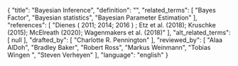 {
    "title": "Bayesian Inference",
    "definition": "",
    "related_terms": [
        "Bayes Factor",
        "Bayesian statistics",
        "Bayesian Parameter Estimation"
    ],
    "references": [
        "Dienes ( 2011; 2014; 2016 ) ; Etz et al. (2018); Kruschke (2015); McElreath (2020); Wagenmakers et al. (2018)"
    ],
    "alt_related_terms": [
        null
    ],
    "drafted_by": [
        "Charlotte R. Pennington"
    ],
    "reviewed_by": [
        "Alaa AlDoh",
        "Bradley Baker",
        "Robert Ross",
        "Markus Weinmann",
        "Tobias Wingen ",
        "Steven Verheyen"
    ],
    "language": "english"
}